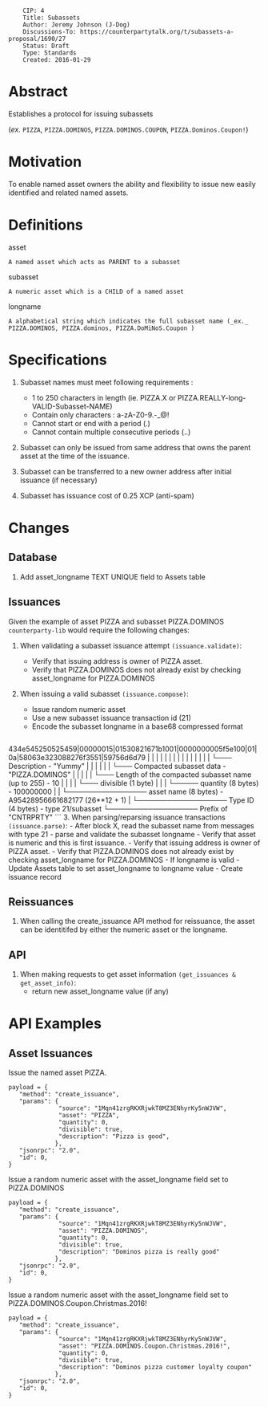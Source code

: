         CIP: 4
        Title: Subassets
        Author: Jeremy Johnson (J-Dog)
        Discussions-To: https://counterpartytalk.org/t/subassets-a-proposal/1690/27
        Status: Draft
        Type: Standards
        Created: 2016-01-29


# Abstract

Establishes a protocol for issuing subassets 

(_ex._ `PIZZA`, `PIZZA.DOMINOS`, `PIZZA.DOMINOS.COUPON`, `PIZZA.Dominos.Coupon!`)

# Motivation

To enable named asset owners the ability and flexibility to issue new easily identified and related named assets.

# Definitions

asset

    A named asset which acts as PARENT to a subasset

subasset

    A numeric asset which is a CHILD of a named asset

longname

    A alphabetical string which indicates the full subasset name (_ex._ PIZZA.DOMINOS, PIZZA.dominos, PIZZA.DoMiNoS.Coupon )


# Specifications
1. Subasset names must meet following requirements :
    *   1 to 250 characters in length (ie. PIZZA.X or PIZZA.REALLY-long-VALID-Subasset-NAME)
    *   Contain only characters : a-zA-Z0-9.-_@!
    *   Cannot start or end with a period (.)
    *   Cannot contain multiple consecutive periods (..)

2. Subasset can only be issued from same address that owns the parent asset at the time of the issuance.
3. Subasset can be transferred to a new owner address after initial issuance (if necessary)
4. Subasset has issuance cost of 0.25 XCP (anti-spam)

# Changes

## Database
1. Add asset_longname TEXT UNIQUE field to Assets table

## Issuances
Given the example of asset PIZZA and subasset PIZZA.DOMINOS `counterparty-lib` would require the following changes: 

1. When validating a subasset issuance attempt `(issuance.validate)`:
    - Verify that issuing address is owner of PIZZA asset.
    - Verify that PIZZA.DOMINOS does not already exist by checking asset_longname for PIZZA.DOMINOS

2. When issuing a valid subasset `(issuance.compose)`:
    - Issue random numeric asset
    - Use a new subasset issuance transaction id (21)
    - Encode the subasset longname in a base68 compressed format
    ```
434e545250525459|00000015|01530821671b1001|0000000005f5e100|01|0a|58063e323088276f3551|59756d6d79
    |               |           |             |              |  |  |                    |
    |               |           |             |              |  |  |                    └─── Description - "Yummy"
    |               |           |             |              |  |  └─── Compacted subasset data - "PIZZA.DOMINOS"
    |               |           |             |              |  └─── Length of the compacted subasset name (up to 255) - 10
    |               |           |             |              └─── divisible (1 byte)
    |               |           |             └───── quantity (8 bytes) - 100000000
    |               |           └──────────────── asset name (8 bytes) - A95428956661682177 (26**12 + 1)
    |               └────────────────── Type ID (4 bytes) - type 21/subasset
    └────────────────── Prefix of "CNTRPRTY"
    ```
3. When parsing/reparsing issuance transactions `(issuance.parse)`:
    - After block X, read the subasset name from messages with type 21
    - parse and validate the subasset longname
        - Verify that asset is numeric and this is first issuance.
        - Verify that issuing address is owner of PIZZA asset.
        - Verify that PIZZA.DOMINOS does not already exist by checking asset_longname for PIZZA.DOMINOS
    - If longname is valid
        - Update Assets table to set asset_longname to longname value
    - Create issuance record

## Reissuances
1. When calling the create_issuance API method for reissuance, the asset can be identitifed by either the numeric asset or the longname.

## API
1. When making requests to get asset information `(get_issuances & get_asset_info)`:
    - return new asset_longname value (if any)

# API Examples    

## Asset Issuances

Issue the named asset PIZZA.

    payload = {
       "method": "create_issuance",
       "params": {
                  "source": "1Mqn41zrgRKXRjwkT8MZ3ENhyrKy5nWJVW",
                  "asset": "PIZZA",
                  "quantity": 0,
                  "divisible": true,
                  "description": "Pizza is good",
                 },
       "jsonrpc": "2.0",
       "id": 0,
    }

Issue a random numeric asset with the asset_longname field set to PIZZA.DOMINOS

    payload = {
       "method": "create_issuance",
       "params": {
                  "source": "1Mqn41zrgRKXRjwkT8MZ3ENhyrKy5nWJVW",
                  "asset": "PIZZA.DOMINOS",
                  "quantity": 0,
                  "divisible": true,
                  "description": "Dominos pizza is really good"
                 },
       "jsonrpc": "2.0",
       "id": 0,
    }

Issue a random numeric asset with the asset_longname field set to PIZZA.DOMINOS.Coupon.Christmas.2016!

    payload = {
       "method": "create_issuance",
       "params": {
                  "source": "1Mqn41zrgRKXRjwkT8MZ3ENhyrKy5nWJVW",
                  "asset": "PIZZA.DOMINOS.Coupon.Christmas.2016!",
                  "quantity": 0,
                  "divisible": true,
                  "description": "Dominos pizza customer loyalty coupon"
                 },
       "jsonrpc": "2.0",
       "id": 0,
    }


